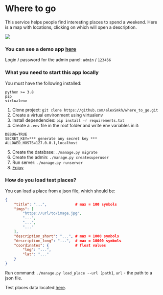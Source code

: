 # Where to go

This service helps people find interesting places to spend a weekend. Here is a map with locations, clicking on which will open a description.

![](sample.gif)

### You can see a demo app [here](https://alexsmkh.pythonanywhere.com/)
Login / password for the admin panel: `admin` / `123456`
    

### What you need to start this app locally
You must have the following installed:
```text
python >= 3.8
pip
virtualenv
```

1. Clone project: `git clone https://github.com/alexSmkh/where_to_go.git`
2. Create a virtual environment using virtualenv
3. Install dependencies: `pip install -r requirements.txt`
4. Create a `.env` file in the root folder and write env variables in it:
```text
DEBUG=TRUE
SECRET_KEY=*** generate any secret key ***
ALLOWED_HOSTS=127.0.0.1,localhost
```
5. Create the database: `./manage.py migrate`
6. Create the admin: `./manage.py createsuperuser`
7. Run server: `./manage.py runserver`
8. [Enjoy](http://127.0.0.1:8000)

### How do you load test places?
You can load a place from a json file, which should be:
```json
{
    "title": "...",             # max = 100 symbols
    "imgs": [
        "https://url/to/image.jpg",
        "...",
        "...",
        "..."
    ],
    "description_short": "...", # max = 1000 symbols
    "description_long": "...",  # max = 10000 symbols
    "coordinates": {            # float values
        "lng": "...",           
        "lat": "..."
    }
}
```

Run command: `./manage.py load_place --url [path]`, `url` - the path to a json file.

Test places data located [here](https://github.com/devmanorg/where-to-go-places/tree/master/places).